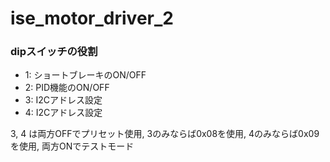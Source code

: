 # ise_motor_driver_2

### dipスイッチの役割
- 1: ショートブレーキのON/OFF
- 2: PID機能のON/OFF
- 3: I2Cアドレス設定
- 4: I2Cアドレス設定

3, 4 は両方OFFでプリセット使用, 3のみならば0x08を使用, 4のみならば0x09を使用, 両方ONでテストモード
